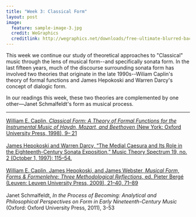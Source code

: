 ```yaml
---
title: "Week 3: Classical Form"
layout: post
image:
  feature: sample-image-3.jpg
  credit: WeGraphics
  creditlink: http://wegraphics.net/downloads/free-ultimate-blurred-background-pack/
---
```


This week we continue our study of theoretical approaches to "Classical" music through the lens of musical form--and specifically sonata form. In the last fifteen years, much of the discourse surrounding sonata form has involved two theories that originate in the late 1990s--Wiliam Caplin's theory of formal functions and James Hepokoski and Warren Darcy's concept of dialogic form.

In our readings this week, these two theories are complemented by one other—Janet Schmalfeldt's form as musical process.

- - -

[William E. Caplin, *Classical Form: A Theory of Formal Functions for the Instrumental Music of Haydn, Mozart, and Beethoven* (New York: Oxford University Press, 1998), 9– 21](https://www.dropbox.com/s/wflq761bamxz4r8/Caplin-Classical%20form%20%281998%29.pdf?dl=0) 
<br><br>
[James Hepokoski and Warren Darcy, “The Medial Caesura and Its Role in the Eighteenth-Century Sonata Exposition,” Music Theory Spectrum 19, no. 2 (October 1, 1997): 115–54.](https://www.dropbox.com/s/svvhy34j2d3eyue/Hepokoski%20and%20Darcy%20-%201997%20-%20The%20Medial%20Caesura%20and%20Its%20Role%20in%20the%20Eighteenth-.pdf?dl=0)
<br><br>
[William E. Caplin, James Hepokoski, and James Webster, *Musical Form, Forms & Formenlehre: Three Methodological Reflections*, ed. Pieter Bergé (Leuven: Leuven University Press, 2009), 21–40, 71–89](https://www.dropbox.com/s/1qgeuggag5nr8oi/Caplin%20et%20al.%20-%202010%20-%20Musical%20Form%2C%20Forms%20%26%20Formenlehre%20-%20paperback%20Thre.pdf?dl=0) 
<br><br>
Janet Schmalfeldt, *In the Process of Becoming: Analytical and Philosophical Perspectives on Form in Early Nineteenth-Century Music* (Oxford: Oxford University Press, 2011), 3-53 


